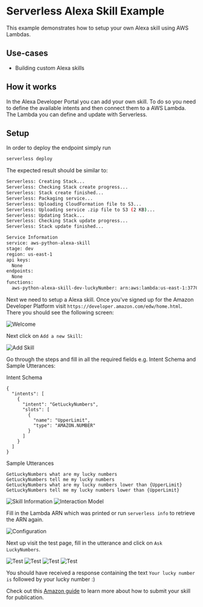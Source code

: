 <!--
title: 'AWS Serverless Alexa Skill example in Python'
description: 'This example demonstrates how to setup your own Alexa skill using AWS Lambdas.'
layout: Doc
framework: v1
platform: AWS
language: Python
authorLink: 'https://github.com/rupakg'
authorName: 'Rupak Ganguly'
authorAvatar: 'https://avatars0.githubusercontent.com/u/8188?v=4&s=140'
-->
# Serverless Alexa Skill Example

This example demonstrates how to setup your own Alexa skill using AWS Lambdas.

## Use-cases

- Building custom Alexa skills

## How it works

In the Alexa Developer Portal you can add your own skill. To do so you need to define the available intents and then connect them to a AWS Lambda. The Lambda you can define and update with Serverless.

## Setup

In order to deploy the endpoint simply run

```bash
serverless deploy
```

The expected result should be similar to:

```bash
Serverless: Creating Stack...
Serverless: Checking Stack create progress...
Serverless: Stack create finished...
Serverless: Packaging service...
Serverless: Uploading CloudFormation file to S3...
Serverless: Uploading service .zip file to S3 (2 KB)...
Serverless: Updating Stack...
Serverless: Checking Stack update progress...
Serverless: Stack update finished...

Service Information
service: aws-python-alexa-skill
stage: dev
region: us-east-1
api keys:
  None
endpoints:
  None
functions:
  aws-python-alexa-skill-dev-luckyNumber: arn:aws:lambda:us-east-1:377024778620:function:aws-python-alexa-skill-dev-luckyNumber
```

Next we need to setup a Alexa skill. Once you've signed up for the Amazon Developer Platform visit `https://developer.amazon.com/edw/home.html`. There you should see the following screen:

![Welcome](https://cloud.githubusercontent.com/assets/223045/21183285/8403b37c-c211e6-89c0-d36582010af8.png)

Next click on `Add a new Skill`:

![Add Skill](https://cloud.githubusercontent.com/assets/223045/21183286/840512c211e6-84945b6b45e83b.png)

Go through the steps and fill in all the required fields e.g. Intent Schema and Sample Utterances:

Intent Schema
```
{
  "intents": [
    {
      "intent": "GetLuckyNumbers",
      "slots": [
        {
          "name": "UpperLimit",
          "type": "AMAZON.NUMBER"
        }
      ]
    }
  ]
}
```

Sample Utterances
```
GetLuckyNumbers what are my lucky numbers
GetLuckyNumbers tell me my lucky numbers
GetLuckyNumbers what are my lucky numbers lower than {UpperLimit}
GetLuckyNumbers tell me my lucky numbers lower than {UpperLimit}
```

![Skill Information](https://cloud.githubusercontent.com/assets/223045/21183279/83eec4c211e6-841b-d8925f0804a5.png)
![Interaction Model](https://cloud.githubusercontent.com/assets/223045/21183280/83ef3dc211e6-87a5-bb8dcbb903f8.png)

Fill in the Lambda ARN which was printed or run `serverless info` to retrieve the ARN again.

![Configuration](https://cloud.githubusercontent.com/assets/223045/21183281/83f170c211e6-89b7-2f6d96ac559c.png)

Next up visit the test page, fill in the utterance and click on `Ask LuckyNumbers`.

![Test](https://cloud.githubusercontent.com/assets/223045/21183283/83f1f6c211e6-858d-41b1a3154e91.png)
![Test](https://cloud.githubusercontent.com/assets/223045/21183282/83f1f6c211e6-974e-b7c051ffb6eb.png)
![Test](https://cloud.githubusercontent.com/assets/223045/21183284/83f708ac-c211e6-819489e8f3e494.png)
![Test](https://cloud.githubusercontent.com/assets/223045/21185805/78c1dfc211e6-9cf9-ce44edc30cdd.gif)

You should have received a response containing the text `Your lucky number is` followed by your lucky number :)

Check out this [Amazon guide](https://developer.amazon.com/public/solutions/alexa/alexa-skills-kit/overviews/steps-to-build-a-custom-skill#your-skill-is-published-now-what) to learn more about how to submit your skill for publication.
